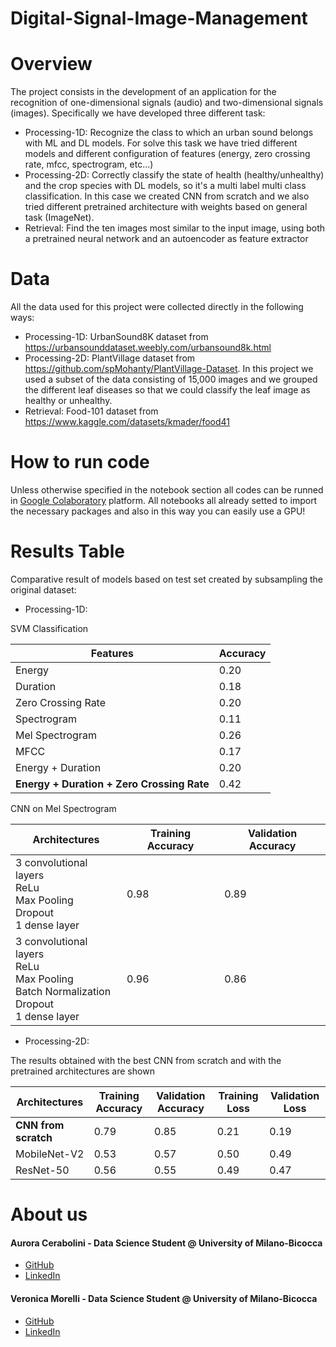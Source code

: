 # Digital-Signal-Image-Management

# Overview
The project consists in the development of an application for the recognition of one-dimensional signals (audio) and two-dimensional signals (images). Specifically we have developed three different task:

* Processing-1D: Recognize the class to which an urban sound belongs with ML and DL models. For solve this task we have tried different models and different configuration of features (energy, zero crossing rate, mfcc, spectrogram, etc...)
* Processing-2D: Correctly classify the state of health (healthy/unhealthy) and the crop species with DL models, so it's a multi label multi class classification. In this case we created CNN from scratch and we also tried different pretrained architecture with weights based on general task (ImageNet).
* Retrieval: Find the ten images most similar to the input image, using both a pretrained neural network and an autoencoder as feature extractor 

# Data
All the data used for this project were collected directly in the following ways:
* Processing-1D: UrbanSound8K dataset from https://urbansounddataset.weebly.com/urbansound8k.html
* Processing-2D: PlantVillage dataset from https://github.com/spMohanty/PlantVillage-Dataset. In this project we used a subset of the data consisting of 15,000 images and we grouped the different leaf diseases so that we could classify the leaf image as healthy or unhealthy.
* Retrieval: Food-101 dataset from https://www.kaggle.com/datasets/kmader/food41

# How to run code
Unless otherwise specified in the notebook section all codes can be runned in [Google Colaboratory](https://colab.research.google.com/) platform. All notebooks all already setted to import the necessary packages and also in this way you can easily use a GPU! <br>

# Results Table
Comparative result of models based on test set created by subsampling the original dataset:

* Processing-1D: 

SVM Classification

   | Features | Accuracy | 
   | ----- | ----------- | 
   | Energy | 0.20 | 
   | Duration| 0.18 | 
   | Zero Crossing Rate | 0.20 |
   | Spectrogram | 0.11 |
   | Mel Spectrogram | 0.26 |
   | MFCC | 0.17 |
   | Energy + Duration | 0.20 |
   | **Energy + Duration + Zero Crossing Rate** | 0.42 |
   
CNN on Mel Spectrogram
   
   | Architectures | Training Accuracy | Validation Accuracy | 
   | ----- | ----------- | ------------ | 
   | 3 convolutional layers <br>ReLu <br>Max Pooling <br>Dropout <br>1 dense layer | 0.98 | 0.89 | 
   | 3 convolutional layers <br>ReLu <br>Max Pooling <br>Batch Normalization <br>Dropout <br>1 dense layer | 0.96 | 0.86 | 
   
* Processing-2D:

The results obtained with the best CNN from scratch and with the pretrained architectures are shown

  | Architectures | Training Accuracy | Validation Accuracy | Training Loss | Validation Loss |
  | ----- | ----------- | ------------ | -------------- | --------------- |
  | **CNN from scratch** | 0.79 | 0.85 | 0.21 | 0.19 |
  | MobileNet-V2 | 0.53 | 0.57 | 0.50 | 0.49 |
  | ResNet-50 | 0.56 | 0.55 | 0.49 | 0.47 |


# About us

#### Aurora Cerabolini - Data Science Student @ University of Milano-Bicocca
  * [GitHub](https://github.com/AuroraCerabolini)
  * [LinkedIn](https://www.linkedin.com/in/aurora-cerabolini)

#### Veronica Morelli - Data Science Student @ University of Milano-Bicocca
  * [GitHub](https://github.com/veronicamorelli)
  * [LinkedIn](https://www.linkedin.com/in/veronica-morelli-a854bb224)

